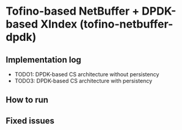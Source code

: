 # Tofino-based NetBuffer + DPDK-based XIndex (tofino-netbuffer-dpdk)

## Implementation log

- TODO1: DPDK-based CS architecture without persistency
- TODO3: DPDK-based CS architecture with persistency

## How to run

## Fixed issues
